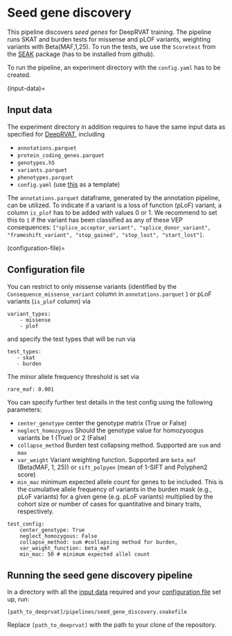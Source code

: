 # Seed gene discovery

This pipeline discovers *seed genes* for DeepRVAT training. The pipeline runs SKAT and burden tests for missense and pLOF variants, weighting variants with Beta(MAF,1,25). To run the tests, we use the `Scoretest` from the [SEAK](https://github.com/HealthML/seak) package (has to be installed from github).

To run the pipeline, an experiment directory with the `config.yaml` has to be created.

(input-data)=
## Input data

The experiment directory in addition requires to have the same input data as specified for [DeepRVAT](deeprvat.md), including
- `annotations.parquet`
- `protein_coding_genes.parquet`
- `genotypes.h5`
- `variants.parquet`
- `phenotypes.parquet`
- `config.yaml` (use [this](https://github.com/PMBio/deeprvat/blob/main/deeprvat/seed_gene_discovery/config.yaml) as a template)

The `annotations.parquet` dataframe, generated by the annotation pipeline, can be utilized. To indicate if a variant is a loss of function (pLoF) variant, a column `is_plof` has to be added with values 0 or 1. We recommend to set this to `1` if the variant has been classified as any of these VEP consequences: `["splice_acceptor_variant", "splice_donor_variant", "frameshift_variant", "stop_gained", "stop_lost", "start_lost"]`.

(configuration-file)=
## Configuration file

You can restrict to only missense variants (identified by the `Consequence_missense_variant` column in `annotations.parquet` ) or pLoF variants (`is_plof` column) via 
```
variant_types:
    - missense
    - plof
```
and specify the test types that will be run via 
```
test_types:
   - skat
   - burden
```

The minor allele frequency threshold is set via 

```
rare_maf: 0.001
```

You can specify further test details in the test config using the following parameters:

- `center_genotype` center the genotype matrix (True or False)
- `neglect_homozygous` Should the genotype value for homozyoogus variants be 1 (True) or 2 (False)
- `collapse_method` Burden test collapsing method. Supported are `sum` and `max`
- `var_weight` Variant weighting function. Supported are `beta_maf` (Beta(MAF, 1, 25)) or `sift_polpyen` (mean of 1-SIFT and Polyphen2 score)
- `min_mac` minimum expected allele count for genes to be included. This is the cumulative allele frequency of variants in the burden mask (e.g., pLoF variants) for a given gene (e.g. pLoF variants) multiplied by the cohort size or number of cases for quantitative and binary traits, respectively. 

```
test_config:
    center_genotype: True
    neglect_homozygous: False
    collapse_method: sum #collapsing method for burden, 
    var_weight_function: beta_maf 
    min_mac: 50 # minimum expected allel count

```

## Running the seed gene discovery pipeline

In a directory with all the [input data](#input-data) required and your [configuration file](#configuration-file) set up, run: 

```
[path_to_deeprvat]/pipelines/seed_gene_discovery.snakefile
```

Replace `[path_to_deeprvat]` with the path to your clone of the repository.

